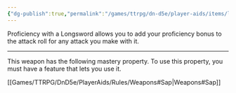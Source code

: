```yaml
---
{"dg-publish":true,"permalink":"/games/ttrpg/dn-d5e/player-aids/items/longsword/","tags":["TTRPG/DND/5e","damage","combat"]}
---
```



Proficiency with a Longsword allows you to add your proficiency bonus to the attack roll for any attack you make with it.

---

This weapon has the following mastery property. To use this property, you must have a feature that lets you use it.

[[Games/TTRPG/DnD5e/PlayerAids/Rules/Weapons#Sap\|Weapons#Sap]]